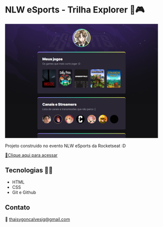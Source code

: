 # NLW eSports - Trilha Explorer 🚀🎮

![preview](./.github/preview.png)

Projeto construido no evento NLW eSports da Rocketseat :D

[🔗Clique aqui para acessar](https://Thaisy-Gomes.github.io/NLW--eSports-exp-2022)

## Tecnologias 👩‍💻

- HTML
- CSS
- Git e Github

## Contato

💌 thaisygoncalvesjg@gmail.com
